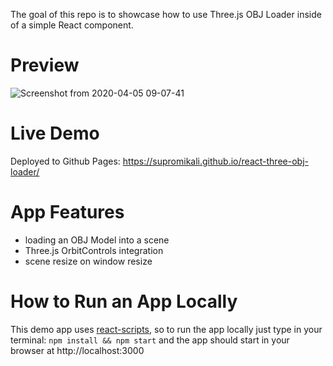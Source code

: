 The goal of this repo is to showcase how to use Three.js OBJ Loader inside of a simple React component. 

# Preview
![Screenshot from 2020-04-05 09-07-41](https://user-images.githubusercontent.com/22643362/78468112-03384e00-771d-11ea-9e08-e44d325b5e40.png)

# Live Demo

Deployed to Github Pages: https://supromikali.github.io/react-three-obj-loader/

# App Features

- loading an OBJ Model into a scene
- Three.js OrbitControls integration
- scene resize on window resize

# How to Run an App Locally

This demo app uses [react-scripts](https://github.com/facebook/create-react-app#readme), so to run the app locally just type in your terminal: `npm install && npm start` and the app should start in your browser at http://localhost:3000
